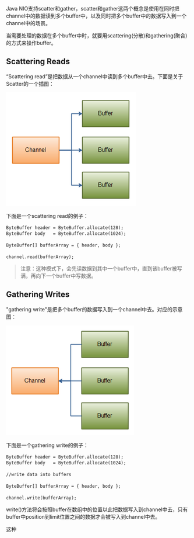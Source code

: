 Java NIO支持scatter和gather，scatter和gather这两个概念是使用在同时把channel中的数据读到多个buffer中，以及同时把多个buffer中的数据写入到一个channel中的场景。

当需要处理的数据在多个buffer中时，就要用scattering\(分散\)和gathering\(聚合\)的方式来操作buffer。

## Scattering Reads

“Scattering read”是把数据从一个channel中读到多个buffer中去。下面是关于Scatter的一个插图：

![](/assets/impo1rt.png)

下面是一个scattering read的例子：

```
ByteBuffer header = ByteBuffer.allocate(128);
ByteBuffer body   = ByteBuffer.allocate(1024);

ByteBuffer[] bufferArray = { header, body };

channel.read(bufferArray);
```

> 注意：这种模式下，会先读数据到其中一个buffer中，直到该buffer被写满，再向下一个buffer中写数据。

## Gathering Writes

"gathering write"是把多个buffer的数据写入到一个channel中去。对应的示意图：

![](/assets/im11111port.png)

下面是一个gathering write的例子：

```
ByteBuffer header = ByteBuffer.allocate(128);
ByteBuffer body   = ByteBuffer.allocate(1024);

//write data into buffers

ByteBuffer[] bufferArray = { header, body };

channel.write(bufferArray);
```

write\(\)方法将会按照buffer在数组中的位置以此把数据写入到channel中去，只有buffer中position到limit位置之间的数据才会被写入到channel中去。

这种


